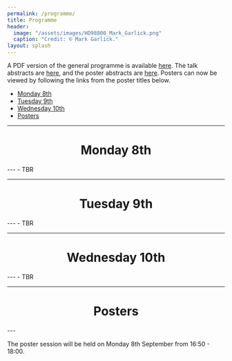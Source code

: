 ```yaml
---
permalink: /programme/
title: Programme
header:
  image: "/assets/images/HD98800_Mark_Garlick.png"
  caption: "Credit: © Mark Garlick."
layout: splash
---
```


A PDF version of the general programme is available [here](../assets/images/Programme.pdf). The talk abstracts are [here](../assets/images/Talks.pdf), and the poster abstracts are [here](../assets/images/Posters.pdf). Posters can now be viewed by following the links from the poster titles below.

- [Monday 8th](#monday-8th)
- [Tuesday 9th](#tuesday-9th)
- [Wednesday 10th](#wednesday-10th)
- [Posters](#posters)

---
<h1 id="monday-8th" style="text-align: center;">Monday 8th</h1>
---
- TBR

---
<h1 id="tuesday-9th" style="text-align: center;">Tuesday 9th</h1>
---
- TBR

---
<h1 id="wednesday-10th" style="text-align: center;">Wednesday 10th</h1>
---
- TBR

---
<h1 id="posters" style="text-align: center;">Posters</h1>
---

The poster session will be held on Monday 8th September from 16:50 - 18:00.

